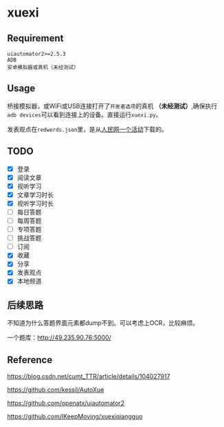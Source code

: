 # xuexi

## Requirement

    uiautomator2>=2.5.3
    ADB
    安卓模拟器或真机（未经测试）

## Usage

桥接模拟器，或WiFi或USB连接打开了`开发者选项`的真机 **（未经测试）**,确保执行`adb devices`可以看到连接上的设备。直接运行`xuexi.py`。

发表观点在`redwords.json`里，是从[人民网一个活动](http://miaonaiting.people.com.cn/zhutijiaoyu/Myapp/index.php/Index/listrow/p/1/pageSize/20000)下载的。


## TODO
- [x] 登录
- [x] 阅读文章
- [x] 视听学习
- [x] 文章学习时长
- [x] 视听学习时长
- [ ] 每日答题
- [ ] 每周答题
- [ ] 专项答题
- [ ] 挑战答题
- [ ] 订阅
- [x] 收藏
- [x] 分享
- [x] 发表观点
- [x] 本地频道

## 后续思路

不知道为什么答题界面元素都dump不到。可以考虑上OCR，比较麻烦。

一个题库：http://49.235.90.76:5000/

## Reference

https://blog.csdn.net/cumt_TTR/article/details/104027917

https://github.com/kessil/AutoXue

https://github.com/openatx/uiautomator2

https://github.com/IKeepMoving/xuexiqiangguo
